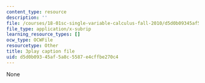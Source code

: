 ```yaml
---
content_type: resource
description: ''
file: /courses/18-01sc-single-variable-calculus-fall-2010/d5d0b09345af5a8c5587e4cffbe270c4_ShGBRUx2ub8.srt
file_type: application/x-subrip
learning_resource_types: []
ocw_type: OCWFile
resourcetype: Other
title: 3play caption file
uid: d5d0b093-45af-5a8c-5587-e4cffbe270c4
---
```

None

